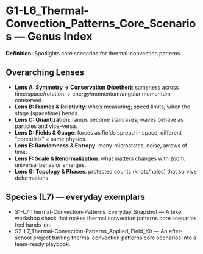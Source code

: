 # G1-L6_Thermal-Convection_Patterns_Core_Scenarios — Genus Index
**Definition:** Spotlights core scenarios for thermal-convection patterns.

## Overarching Lenses

- **Lens A: Symmetry -> Conservation (Noether)**: sameness across time/space/rotation → energy/momentum/angular momentum conserved.
- **Lens B: Frames & Relativity**: who’s measuring; speed limits; when the stage (spacetime) bends.
- **Lens C: Quantization**: ramps become staircases; waves behave as particles and vice-versa.
- **Lens D: Fields & Gauge**: forces as fields spread in space; different “potentials” = same physics.
- **Lens E: Randomness & Entropy**: many-microstates, noise, arrows of time.
- **Lens F: Scale & Renormalization**: what matters changes with zoom; universal behavior emerges.
- **Lens G: Topology & Phases**: protected counts (knots/holes) that survive deformations.

## Species (L7) — everyday exemplars
- S1-L7_Thermal-Convection-Patterns_Everyday_Snapshot — A bike workshop check that makes thermal convection patterns core scenarios feel hands-on.
- S2-L7_Thermal-Convection-Patterns_Applied_Field_Kit — An after-school project turning thermal convection patterns core scenarios into a team-ready playbook.
